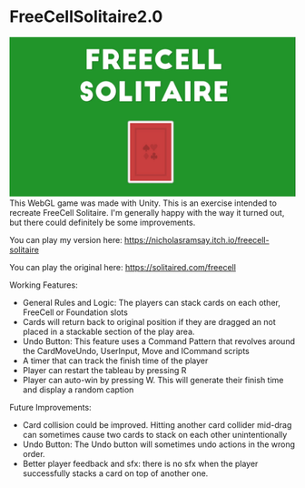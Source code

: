 # FreeCellSolitaire2.0
![](https://github.com/FantasticPanic/FreeCellSolitaire2.0/blob/main/Assets/Images/freeCell_title.jpg)
This WebGL game was made with Unity. This is an exercise intended to recreate FreeCell Solitaire. I'm generally happy with the way it turned out, but
there could definitely be some improvements.

You can play my version here: https://nicholasramsay.itch.io/freecell-solitaire

You can play the original here: https://solitaired.com/freecell

Working Features:
- General Rules and Logic: The players can stack cards on each other, FreeCell or Foundation slots
- Cards will return back to original position if they are dragged an not placed in a stackable section of the play area.
- Undo Button: This feature uses a Command Pattern that revolves around the CardMoveUndo, UserInput, Move and ICommand scripts
- A timer that can track the finish time of the player
- Player can restart the tableau by pressing R
- Player can auto-win by pressing W. This will generate their finish time and display a random caption


Future Improvements:
- Card collision could be improved. Hitting another card collider mid-drag can sometimes cause two cards to stack on each other unintentionally
- Undo Button: The Undo button will sometimes undo actions in the wrong order.
- Better player feedback and sfx: there is no sfx when the player successfully stacks a card on top of another one. 
